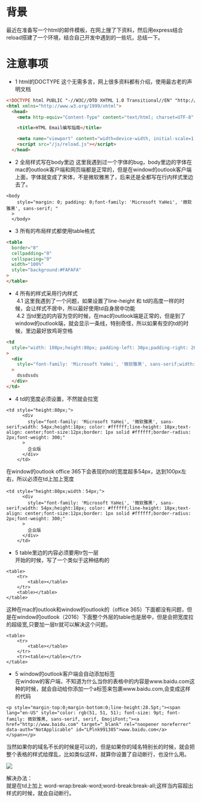 # 背景

最近在准备写一个html的邮件模板，在网上搜了下资料，然后用express结合reload搭建了一个环境，结合自己开发中遇到的一些坑，总结一下。

# 注意事项

* 1 html的DOCTYPE
这个无需多言，网上很多资料都有介绍，使用最古老的声明文档
```html
<!DOCTYPE html PUBLIC "-//W3C//DTD XHTML 1.0 Transitional//EN" "http://www.w3.org/TR/xhtml1/DTD/xhtml1-transitional.dtd">
<html xmlns="http://www.w3.org/1999/xhtml">
  <head>
    <meta http-equiv="Content-Type" content="text/html; charset=UTF-8" />

    <title>HTML Email编写指南</title>

    <meta name="viewport" content="width=device-width, initial-scale=1.0" />
    <script src="/js/reload.js"></script>
  </head>
```
* 2 全局样式写在body里边
这里我遇到过一个字体的bug，body里边的字体在mac的outlook客户端和网页端都是正常的，但是在window的outlook客户端上面，字体就变成了宋体，不是微软雅黑了，后来还是全都写在行内样式里边去了。
```
<body
    style="margin: 0; padding: 0;font-family: 'Microsoft YaHei', '微软雅黑', sans-serif; "
  >
  </body>
```
* 3 所有的布局样式都使用table格式
```html
<table
  border="0"
  cellpadding="0"
  cellspacing="0"
  width="100%"
  style="background:#FAFAFA"
>
</table>
```
* 4 所有的样式采用行内样式<br/>
&nbsp;4.1 这里我遇到了一个问题，如果设置了line-height 和 td的高度一样的时候，会让样式不居中，所以最好使用td自身居中功能 <br/>
&nbsp;4.2 当td里边的内容为空的时候，在mac的outlook端是正常的，但是到了window的outlook端，就会显示一条线，特别奇怪，所以如果有空的td的时候，里边最好放鸡哥空格
```html
<td
  style="width: 108px;height:80px; padding-left: 30px;padding-right: 20px;"
>
  <div
    style="font-family: 'Microsoft YaHei', '微软雅黑', sans-serif;width: 108px;height:20px; color: #ffffff;line-height: 20px;font-size: 20px;font-weight: 700;"
  >
    dssdssds
  </div>
</td>
```
* 4 td的宽度必须设置，不然就会拉宽<br/>
```
<td style="height:80px;">
      <div
        style="font-family: 'Microsoft YaHei', '微软雅黑', sans-serif;width: 54px;height:18px; color: #ffffff;line-height: 18px;text-align: center;font-size:12px;border: 1px solid #ffffff;border-radius: 2px;font-weight: 300;"
      >
        企业版
      </div>
    </td>
```
在window的outlook office 365下会表现的td的宽度超多54px，达到100px左右，所以必须在td上加上宽度

```
<td style="height:80px;width：54px;">
      <div
        style="font-family: 'Microsoft YaHei', '微软雅黑', sans-serif;width: 54px;height:18px; color: #ffffff;line-height: 18px;text-align: center;font-size:12px;border: 1px solid #ffffff;border-radius: 2px;font-weight: 300;"
      >
        企业版
      </div>
    </td>
```
* 5 table里边的内容必须要用tr包一层<br/>
开始的时候，写了一个类似于这种结构的
```
<table>
    <tr>
        <table></table>
    </tr>
    <table></table>
</table>
```
这种在mac的outlook和window的outlook的（office 365）下面都没有问题，但是在window的outlook（2016）下面整个外层的table也是居中，但是会把宽度拉的超级宽,只要加一层tr就可以解决这个问题。
```
<table>
    <tr>
        <table></table>
    </tr>
    <tr><table></table></tr>
</table>
```
* 5 window的outlook客户端会自动添加标签<br/>
在window的客户端，不知道为什么当你的表格中的内容是www.baidu.com这种的时候，就会自动给你添加一个a标签来包裹www.baidu.com,会变成这样的代码
```
<p style="margin-top:0;margin-bottom:0;line-height:28.5pt;"><span lang="en-US" style="color: rgb(51, 51, 51); font-size: 9pt; font-family: 微软雅黑, sans-serif, serif, EmojiFont;"><a href="http://www.baidu.com" target="_blank" rel="noopener noreferrer" data-auth="NotApplicable" id="LPlnk991385">www.baidu.com</a>
</span></p>
```
当然如果你的域名不长的时候是可以的，但是如果你的域名特别长的时候，就会把整个表格的样式给撑乱，比如类似这样，就算你设置了自动断行，也没什么用。

![](https://user-gold-cdn.xitu.io/2019/11/7/16e4613345796d69?w=716&h=106&f=png&s=14072)

解决办法：<br/>
就是在td上加上 word-wrap:break-word;word-break:break-all;这样当内容超出样式的时候，就会自动断行。
